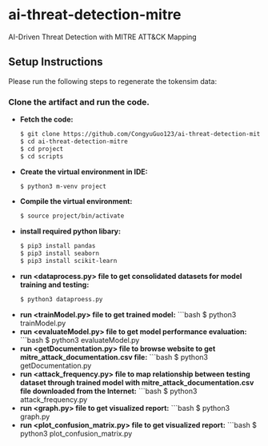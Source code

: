 # ai-threat-detection-mitre
AI-Driven Threat Detection with MITRE ATT&amp;CK Mapping

## Setup Instructions

Please run the following steps to regenerate the tokensim data:

### Clone the artifact and run the code.
  - **Fetch the code:** 
    ```bash
    $ git clone https://github.com/CongyuGuo123/ai-threat-detection-mitre.git
    $ cd ai-threat-detection-mitre
    $ cd project
    $ cd scripts
  - **Create the virtual environment in IDE:**
    ```bash
    $ python3 m-venv project
  - **Compile the virtual environment:**
    ```bash
    $ source project/bin/activate
  - **install required python libary:**
    ```bash
    $ pip3 install pandas
    $ pip3 install seaborn
    $ pip3 install scikit-learn
  - **run <dataprocess.py> file to get consolidated datasets for model training and testing:**
    ```bash
    $ python3 dataproess.py
   - **run <trainModel.py> file to get trained model:**
    ```bash
    $ python3 trainModel.py
   - **run <evaluateModel.py> file to get model performance evaluation:**
    ```bash
    $ python3 evaluateModel.py
   - **run <getDocumentation.py> file to browse website to get mitre_attack_documentation.csv file:**
    ```bash
    $ python3 getDocumentation.py
   - **run <attack_frequency.py> file to map relationship between testing dataset through trained model with mitre_attack_documentation.csv file downloaded from the Internet:**
    ```bash
    $ python3 attack_frequency.py
   - **run <graph.py> file to get visualized report:**
    ```bash
    $ python3 graph.py
   - **run <plot_confusion_matrix.py> file to get visualized report:**
    ```bash
    $ python3 plot_confusion_matrix.py
